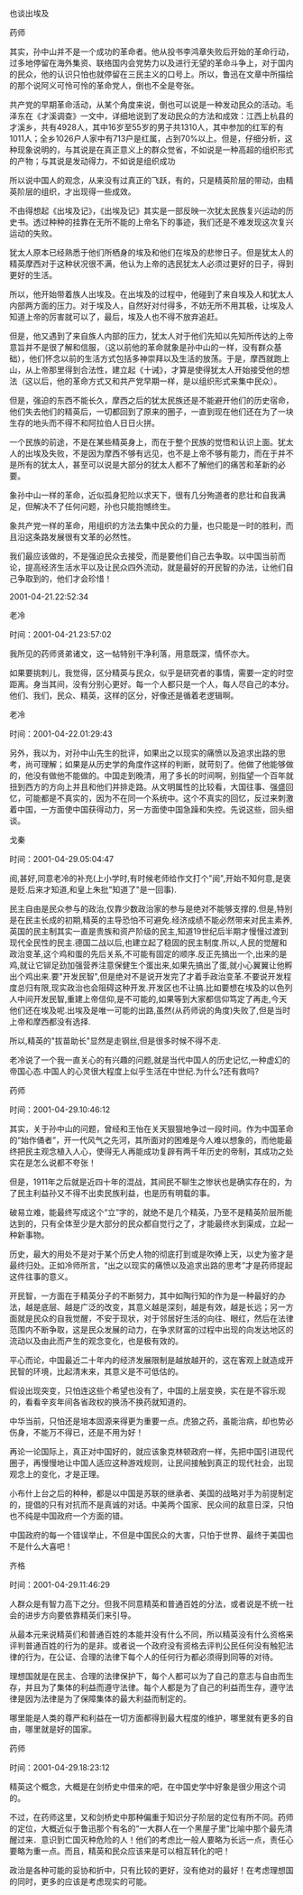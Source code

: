 也谈出埃及

药师

其实，孙中山并不是一个成功的革命者。他从投书李鸿章失败后开始的革命行动，过多地停留在海外集资、联络国内会党势力以及进行无望的革命斗争上，对于国内的民众，他的认识只怕也就停留在三民主义的口号上。所以，鲁迅在文章中所描绘的那个说阿义可怜可怜的革命党人，倒也不全是夸张。

共产党的早期革命活动，从某个角度来说，倒也可以说是一种发动民众的活动。毛泽东在《才溪调查》一文中，详细地说到了发动民众的方法和成效：江西上杭县的才溪乡，共有4928人，其中16岁至55岁的男子共1310人，其中参加的红军的有1011人；全乡1026户人家中有713户是红属，占到70%以上。但是，仔细分析，这种现象说明的，与其说是在真正意义上的群众觉省，不如说是一种高超的组织形式的产物；与其说是发动得力，不如说是组织成功

所以说中国人的观念，从来没有过真正的飞跃，有的，只是精英阶层的带动，由精英阶层的组织，才出现得一些成效。

不由得想起《出埃及记》，《出埃及记》其实是一部反映一次犹太民族复兴运动的历史书。透过种种的挂靠在无所不能的上帝名下的事迹，我们还是不难发现这次复兴运动的失败。

犹太人原本已经熟悉于他们所栖身的埃及和他们在埃及的悲惨日子。但是犹太人的精英摩西对于这种状况很不满，他认为上帝的选民犹太人必须过更好的日子，得到更好的生活。

所以，他开始带着族人出埃及。在出埃及的过程中，他碰到了来自埃及人和犹太人内部两方面的压力。对于埃及人，自然好对付得多，不妨无所不用其极，让埃及人知道上帝的厉害就可以了，最后，埃及人也不得不放弃追赶。

但是，他又遇到了来自族人内部的压力，犹太人对于他们先知以先知所传达的上帝意旨并不是很了解和信服，（这以前他的革命就象是孙中山的一样，没有群众基础），他们怀念以前的生活方式包括多神崇拜以及生活的放荡。于是，摩西就跑上山，从上帝那里得到合法性，建立起《十诫》，才算是使得犹太人开始接受他的想法（这以后，他的革命方式又和共产党早期一样，是以组织形式来集中民众）。

但是，强迫的东西不能长久，摩西之后的犹太民族还是不能避开他们的历史宿命，他们失去他们的精英后，一切都回到了原来的圈子，一直到现在他们还在为了一块生存的地头而不得不和阿拉伯人日日火拼。

一个民族的前途，不是在某些精英身上，而在于整个民族的觉悟和认识上面。犹太人的出埃及失败，不是因为摩西不够有远见，也不是上帝不够有能力，而在于并不是所有的犹太人，甚至可以说是大部分的犹太人都不了解他们的痛苦和革新的必要。

象孙中山一样的革命，近似孤身犯险以求天下，很有几分殉道者的悲壮和自我满足，但解决不了任何问题，孙也只能抱憾终生。

象共产党一样的革命，用组织的方法去集中民众的力量，也只能是一时的胜利，而且沿这条路发展很有文革的必然性。

我们最应该做的，不是强迫民众去接受，而是要他们自己去争取。以中国当前而论，提高经济生活水平以及让民众四外流动，就是最好的开民智的办法，让他们自己争取到的，他们才会珍惜！

2001-04-21.22:52:34

老冷

时间：2001-04-21.23:57:02 

我所见的药师贤弟诸文，这一帖特别干净利落，用意既深，情怀亦大。 

如果要挑刺儿，我觉得，区分精英与民众，似乎是研究者的事情，需要一定的时空距离。身当其间，没有分别心更好。每一个人都只是一个人，每人尽自己的本分。他们、我们，民众、精英，这样的区分，好像还是循着老逻辑啊。

老冷

时间：2001-04-22.01:29:43 

另外，我以为，对孙中山先生的批评，如果出之以现实的痛愤以及追求出路的思考，尚可理解；如果是从历史学的角度作这样的判断，就苛刻了。他做了他能够做的，他没有做他不能做的。中国走到晚清，用了多长的时间啊，别指望一个百年就扭到西方的方向上并且和他们并排走路。从文明属性的比较看，大国往事、强盛回忆，可能都是不真实的，因为不在同一个系统中。这个不真实的回忆，反过来刺激着中国，一方面使中国获得动力，另一方面使中国急躁和失控。先说这些，回头细谈。

戈秦

时间：2001-04-29.05:04:47 

阅,甚好,同意老冷的补充(上小学时,有时候老师给作文打个"阅",开始不知何意,是褒是贬.后来才知道,和皇上朱批"知道了"是一回事). 

民主自由是民众参与的政治,仅靠少数政治家的参与是绝对不能够支撑的.但是,特别是在民主长成的初期,精英的主导恐怕不可避免.经济成绩不能必然带来对民主素养,英国的民主制其实一直是贵族和资产阶级的民主,知道19世纪后半期才慢慢过渡到现代全民性的民主.德国二战以后,也建立起了稳固的民主制度.所以,人民的觉醒和政治变革,这个鸡和蛋的先后关系,不可能有固定的顺序.反正先搞出一个,出来的是鸡,就让它铆足劲加强营养注意保健生个蛋出来,如果先搞出了蛋,就小心翼翼让他孵出个鸡出来.要"开发民智",但是绝对不是说开发完了才着手政治变革.不要说开发程度总归有限,现实政治也会阻碍这种开发.开发区也不让搞.比如要想在埃及的以色列人中间开发民智,重建上帝信仰,是不可能的,如果等到大家都信仰笃定了再走,今天他们还在埃及呢.出埃及是唯一可能的出路,虽然(从药师说的角度)失败了,但是当时上帝和摩西都没有选择. 

所以,精英的"拔苗助长"显然是走钢丝,但是很多时候不得不走. 

老冷说了一个我一直关心的有兴趣的问题,就是当代中国人的历史记忆,一种虚幻的帝国心态.中国人的心灵很大程度上似乎生活在中世纪.为什么?还有救吗?

药师

时间：2001-04-29.10:46:12 

其实，关于孙中山的问题，曾经和王怡在关天狠狠地争过一段时间。作为中国革命的“始作俑者”，开一代风气之先河，其所面对的困难是今人难以想象的，而他能最终把民主观念植入人心，使得无人再能成功复辟有两千年历史的帝制，其成功之处实在是怎么说都不夸张！ 

但是，1911年之后就是近四十年的混战，其间民不聊生之惨状也是确实存在的，为了民主利益孙又不得不出卖民族利益，也是历有明载的事。 

破易立难，能最终写成这个“立”字的，就绝不是几个精英，乃至不是精英阶层所能达到的，只有全体至少是大部分的民众都自觉行之了，才能最终水到渠成，立起一种新事物。 

历史，最大的用处不是对于某个历史人物的彻底打到或是吹捧上天，以史为鉴才是最终归处。正如冷师所言，“出之以现实的痛愤以及追求出路的思考”才是药师提起这件往事的意义。 

开民智，一方面在于精英分子的不断努力，其中如陶行知的作为是一种最好的办法，越是底层、越是广泛的改变，其意义越是深刻，越是有效，越是长远；另一方面就是民众的自我觉醒，不安于现状，对于邻居好生活的向往、眼红，然后在法律范围内不断争取，这是民众发展的动力，在争求财富的过程中出现的向发达地区的流动以及由此而产生的观念变化，也是极有效的。 

平心而论，中国最近二十年内的经济发展限制是越放越开的，这在客观上就造成开民智的环境，比起清末来，其意义是不可低估的。 

假设出现突变，只怕连这些个希望也没有了，中国的上层变换，实在是不容乐观的，看看辛亥年间各省政权的换汤不换药就知道的。 

中华当前，只怕还是培本固源来得更为重要一点。虎狼之药，虽能治病，却也势必伤身，不能万不得已，还是不用为好！ 

再论一论国际上，真正对中国好的，就应该象克林顿政府一样，先把中国引进现代圈子，再慢慢地让中国人适应这种游戏规则，让民间接触到真正的现代社会，出现观念上的变化，才是正理。 

小布什上台之后的种种，都是以中国是苏联的继承者、美国的战略对手为前提制定的，提倡的只有对抗而不是真诚的对话。中美两个国家、民众间的敌意日深，只怕也不纯是中国政府一个方面的错。 

中国政府的每一个错误举止，不但是中国民众的大害，只怕于世界、最终于美国也不是什么大喜吧！

齐格

时间：2001-04-29.11:46:29 

人群众是有智力高下之分。但我不同意精英和普通百姓的分法，或者说是不统一社会的进步方向要依靠精英们来引导。 

从最本元来说精英们和普通百姓的本能并没有什么不同，所以精英没有什么资格来评判普通百姓的行为的是非。或者说一个政府没有资格去评判公民任何没有触犯法律的行为，在公证、合理的法律下每个人的任何行为都必须得到同等的对待。 

理想国就是在民主、合理的法律保护下，每个人都可以为了自己的意志与自由而生存，并且为了集体的利益而遵守法律。每个人都是为了自己的利益而生存，遵守法律是因为法律是为了保障集体的最大利益而制定的。 

哪里能是人类的尊严和利益在一切方面都得到最大程度的维护，哪里就有更多的自由，哪里就是好的国家。

药师

时间：2001-04-29.18:23:12 

精英这个概念，大概是在剑桥史中借来的吧，在中国史学中好象是很少用这个词的。 

不过，在药师这里，又和剑桥史中那种偏重于知识分子阶层的定位有所不同。药师的定位，大概近似于鲁迅那个有名的“一大群人在一个黑屋子里“比喻中那个最先清醒过来．意识到亡国灭种危险的人！他们的考虑比一般人要略为长远一点，责任心要略为重一点。而且，精英和民众应该来是可以相互转化的吧！ 

政治是各种可能的妥协和折中，只有比较的更好，没有绝对的最好！在考虑理想国的同时，更多的应该是考虑现实的可能。